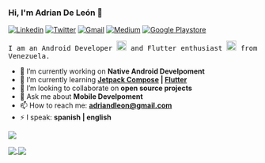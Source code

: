 ### Hi, I'm Adrian De León 👋

<!--
**adriandleon/adriandleon** is a ✨ _special_ ✨ repository because its `README.md` (this file) appears on your GitHub profile.

Here are some ideas to get you started:
-->

<!-- Your badges -->
[![Linkedin](https://img.shields.io/badge/-Adrian_De_Leon-blue?style=flat&logo=Linkedin&logoColor=white)](https://www.linkedin.com/in/adrian-de-leon/)
[![Twitter](https://img.shields.io/badge/-@adriandleon-1DA1F2?style=flat&logo=Twitter&logoColor=white)](https://twitter.com/adriandleon)
[![Gmail](https://img.shields.io/badge/-adriandleon-D44638?style=flat&logo=Gmail&logoColor=white)](mailto:adriandleon@gmail.com)
[![Medium](https://img.shields.io/badge/-@adriandleon-black?style=flat&logo=Medium&logoColor=white)](https://medium.com/@adriandleon)
[![Google Playstore](https://img.shields.io/badge/-Play_Store_Apps-gray?style=flat&logo=Google-Play&logoColor=white)](https://play.google.com/store/apps/developer?id=JAP+System+C.A.)

<p>
  <samp>
    I am an Android Developer <img src="https://emojis.slackmojis.com/emojis/images/1519294713/3574/android.png?1519294713" width="20"/> and Flutter enthusiast <img src="https://emojis.slackmojis.com/emojis/images/1533423362/4417/flutter.png?1533423362" width="20"/> from Venezuela.
  </samp>
</p>

- 🔭 I’m currently working on **Native Android Develpoment**
- 🌱 I’m currently learning **[Jetpack Compose](https://developer.android.com/jetpack/compose) | [Flutter](https://flutter.dev/)**
- 👯 I’m looking to collaborate on **open source projects**
- 💬 Ask me about **Mobile Develpoment**
- 📫 How to reach me: **adriandleon@gmail.com**
- ⚡ I speak: **spanish | english**

<!-- Profile View Count -->
![](https://komarev.com/ghpvc/?username=adriandleon&color=brightgreen&style=flat)


<a href="https://github-readme-stats.vercel.app/api?username=adriandleon&count_private=true&show_icons=true&hide=issues&include_all_commits=true">
  <img align="center" src="https://github-readme-stats.vercel.app/api?username=adriandleon&count_private=true&show_icons=true&hide=issues&include_all_commits=true" />
</a>
<a href="https://github-readme-stats.vercel.app/api/top-langs/?username=adriandleon&layout=compact&langs_count=6">
  <img align="center" src="https://github-readme-stats.vercel.app/api/top-langs/?username=adriandleon&layout=compact&langs_count=6" />
</a>

<!--
[![Anurag's github stats](https://github-readme-stats.vercel.app/api?username=adriandleon&count_private=true&show_icons=true&hide=issues&include_all_commits=true)](https://github.com/anuraghazra/github-readme-stats)

[![Top Langs](https://github-readme-stats.vercel.app/api/top-langs/?username=adriandleon&layout=compact&langs_count=6)](https://github.com/anuraghazra/github-readme-stats)
-->

